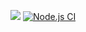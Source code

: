 <a href="https://codeclimate.com/github/ianproletov/page-loader-new/maintainability"><img src="https://api.codeclimate.com/v1/badges/5604a6033ee50e676477/maintainability" /></a>
[![Node.js CI](https://github.com/ianproletov/page-loader-new/workflows/Node.js%20CI/badge.svg)](https://github.com/ianproletov/page-loader-new/actions)